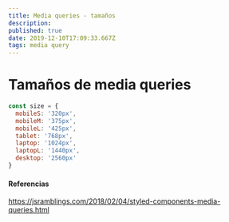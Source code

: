 ```yaml
---
title: Media queries - tamaños
description: 
published: true
date: 2019-12-10T17:09:33.667Z
tags: media query
---
```


# Tamaños de media queries

```js
const size = {
  mobileS: '320px',
  mobileM: '375px',
  mobileL: '425px',
  tablet: '768px',
  laptop: '1024px',
  laptopL: '1440px',
  desktop: '2560px'
}
```


#### Referencias

https://jsramblings.com/2018/02/04/styled-components-media-queries.html


